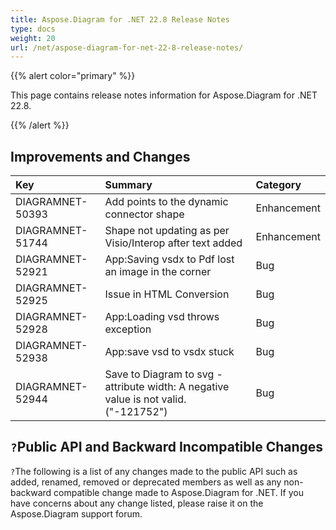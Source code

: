 ```yaml
---
title: Aspose.Diagram for .NET 22.8 Release Notes
type: docs
weight: 20
url: /net/aspose-diagram-for-net-22-8-release-notes/
---
```


{{% alert color="primary" %}} 

This page contains release notes information for Aspose.Diagram for .NET 22.8.

{{% /alert %}} 
## **Improvements and Changes**

|**Key**|**Summary**|**Category**|
| :- | :- | :- |
|DIAGRAMNET-50393|Add points to the dynamic connector shape|Enhancement|
|DIAGRAMNET-51744|Shape not updating as per Visio/Interop after text added|Enhancement|
|DIAGRAMNET-52921|App:Saving vsdx to Pdf lost an image in the corner|Bug|
|DIAGRAMNET-52925|Issue in HTML Conversion|Bug|
|DIAGRAMNET-52928|App:Loading vsd throws exception|Bug|
|DIAGRAMNET-52938|App:save vsd to vsdx stuck|Bug|
|DIAGRAMNET-52944|Save to Diagram to svg - attribute width: A negative value is not valid. ("-121752")|Bug|

## `?`**Public API and Backward Incompatible Changes**
`?`The following is a list of any changes made to the public API such as added, renamed, removed or deprecated members as well as any non-backward compatible change made to Aspose.Diagram for .NET. If you have concerns about any change listed, please raise it on the Aspose.Diagram support forum.